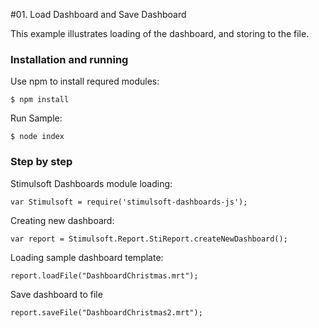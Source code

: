#01. Load Dashboard and Save Dashboard

This example illustrates loading of the dashboard, and storing to the file.

### Installation and running
Use npm to install requred modules:

    $ npm install
Run Sample:

    $ node index

### Step by step

Stimulsoft Dashboards module loading:

    var Stimulsoft = require('stimulsoft-dashboards-js');

Creating new dashboard:

    var report = Stimulsoft.Report.StiReport.createNewDashboard();

Loading sample dashboard template:

    report.loadFile("DashboardChristmas.mrt");

Save dashboard to file

    report.saveFile("DashboardChristmas2.mrt");
